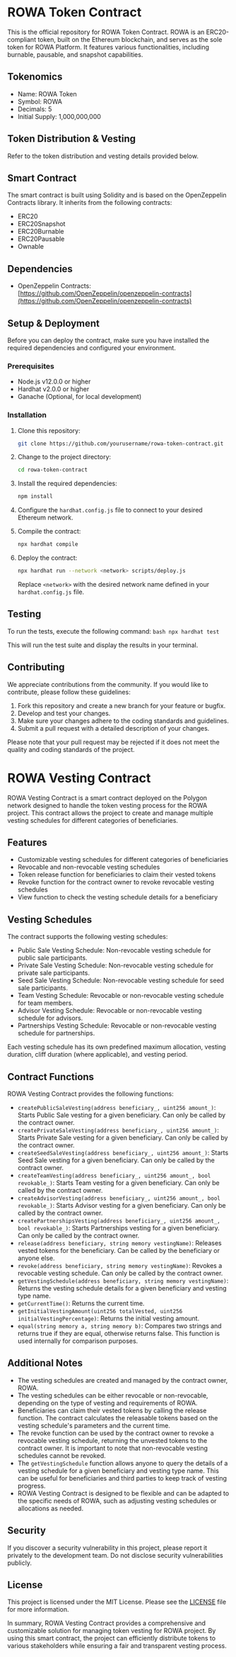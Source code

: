 # ROWA Token Contract

This is the official repository for ROWA Token Contract. ROWA is an ERC20-compliant token, built on the Ethereum blockchain, and serves as the sole token for ROWA Platform. It features various functionalities, including burnable, pausable, and snapshot capabilities.

## Tokenomics

- Name: ROWA Token
- Symbol: ROWA
- Decimals: 5
- Initial Supply: 1,000,000,000

## Token Distribution & Vesting

Refer to the token distribution and vesting details provided below.

## Smart Contract

The smart contract is built using Solidity and is based on the OpenZeppelin Contracts library. It inherits from the following contracts:

- ERC20
- ERC20Snapshot
- ERC20Burnable
- ERC20Pausable
- Ownable

## Dependencies

- OpenZeppelin Contracts: [https://github.com/OpenZeppelin/openzeppelin-contracts](https://github.com/OpenZeppelin/openzeppelin-contracts)

## Setup & Deployment

Before you can deploy the contract, make sure you have installed the required dependencies and configured your environment.

### Prerequisites

- Node.js v12.0.0 or higher
- Hardhat v2.0.0 or higher
- Ganache (Optional, for local development)

### Installation

1. Clone this repository:

    ```bash
    git clone https://github.com/yourusername/rowa-token-contract.git
    ```

2. Change to the project directory:

    ```bash
    cd rowa-token-contract
    ```

3. Install the required dependencies:

    ```bash
    npm install
    ```

4. Configure the `hardhat.config.js` file to connect to your desired Ethereum network.
5. Compile the contract:

    ```bash
    npx hardhat compile
    ```

6. Deploy the contract:

    ```bash
    npx hardhat run --network <network> scripts/deploy.js
    ```

    Replace `<network>` with the desired network name defined in your `hardhat.config.js` file.
    
## Testing

To run the tests, execute the following command:
        ```bash
    npx hardhat test
    ```
  

This will run the test suite and display the results in your terminal.

## Contributing

We appreciate contributions from the community. If you would like to contribute, please follow these guidelines:

1. Fork this repository and create a new branch for your feature or bugfix.
2. Develop and test your changes.
3. Make sure your changes adhere to the coding standards and guidelines.
4. Submit a pull request with a detailed description of your changes.

Please note that your pull request may be rejected if it does not meet the quality and coding standards of the project.


# ROWA Vesting Contract

ROWA Vesting Contract is a smart contract deployed on the Polygon network designed to handle the token vesting process for the ROWA project. This contract allows the project to create and manage multiple vesting schedules for different categories of beneficiaries.

## Features

- Customizable vesting schedules for different categories of beneficiaries
- Revocable and non-revocable vesting schedules
- Token release function for beneficiaries to claim their vested tokens
- Revoke function for the contract owner to revoke revocable vesting schedules
- View function to check the vesting schedule details for a beneficiary

## Vesting Schedules

The contract supports the following vesting schedules:

- Public Sale Vesting Schedule: Non-revocable vesting schedule for public sale participants.
- Private Sale Vesting Schedule: Non-revocable vesting schedule for private sale participants.
- Seed Sale Vesting Schedule: Non-revocable vesting schedule for seed sale participants.
- Team Vesting Schedule: Revocable or non-revocable vesting schedule for team members.
- Advisor Vesting Schedule: Revocable or non-revocable vesting schedule for advisors.
- Partnerships Vesting Schedule: Revocable or non-revocable vesting schedule for partnerships.

Each vesting schedule has its own predefined maximum allocation, vesting duration, cliff duration (where applicable), and vesting period.

## Contract Functions

ROWA Vesting Contract provides the following functions:

- `createPublicSaleVesting(address beneficiary_, uint256 amount_)`: Starts Public Sale vesting for a given beneficiary. Can only be called by the contract owner.
- `createPrivateSaleVesting(address beneficiary_, uint256 amount_)`: Starts Private Sale vesting for a given beneficiary. Can only be called by the contract owner.
- `createSeedSaleVesting(address beneficiary_, uint256 amount_)`: Starts Seed Sale vesting for a given beneficiary. Can only be called by the contract owner.
- `createTeamVesting(address beneficiary_, uint256 amount_, bool revokable_)`: Starts Team vesting for a given beneficiary. Can only be called by the contract owner.
- `createAdvisorVesting(address beneficiary_, uint256 amount_, bool revokable_)`: Starts Advisor vesting for a given beneficiary. Can only be called by the contract owner.
- `createPartnershipsVesting(address beneficiary_, uint256 amount_, bool revokable_)`: Starts Partnerships vesting for a given beneficiary. Can only be called by the contract owner.
- `release(address beneficiary, string memory vestingName)`: Releases vested tokens for the beneficiary. Can be called by the beneficiary or anyone else.
- `revoke(address beneficiary, string memory vestingName)`: Revokes a revocable vesting schedule. Can only be called by the contract owner.
- `getVestingSchedule(address beneficiary, string memory vestingName)`: Returns the vesting schedule details for a given beneficiary and vesting type name.
- `getCurrentTime()`: Returns the current time.
- `getInitialVestingAmount(uint256 totalVested, uint256 initialVestingPercentage)`: Returns the initial vesting amount.
- `equal(string memory a, string memory b)`: Compares two strings and returns true if they are equal, otherwise returns false. This function is used internally for comparison purposes.

## Additional Notes

- The vesting schedules are created and managed by the contract owner, ROWA.
- The vesting schedules can be either revocable or non-revocable, depending on the type of vesting and requirements of ROWA.
- Beneficiaries can claim their vested tokens by calling the release  function. The contract calculates the releasable tokens based on the vesting schedule's parameters and the current time.
- The revoke function can be used by the contract owner to revoke a revocable vesting schedule, returning the unvested tokens to the contract owner. It is important to note that non-revocable vesting schedules cannot be revoked.
- The `getVestingSchedule` function allows anyone to query the details of a vesting schedule for a given beneficiary and vesting type name. This can be useful for beneficiaries and third parties to keep track of vesting progress.
- ROWA Vesting Contract is designed to be flexible and can be adapted to the specific needs of ROWA, such as adjusting vesting schedules or allocations as needed.

## Security

If you discover a security vulnerability in this project, please report it privately to the development team. Do not disclose security vulnerabilities publicly.

## License

This project is licensed under the MIT License. Please see the [LICENSE](LICENSE) file for more information.

In summary, ROWA Vesting Contract provides a comprehensive and customizable solution for managing token vesting for ROWA project. By using this smart contract, the project can efficiently distribute tokens to various stakeholders while ensuring a fair and transparent vesting process.





